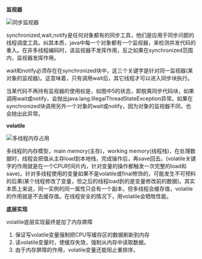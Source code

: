 **监视器**

![同步监视器](/Users/li/Documents/note/noteImgPool/同步监视器.png)

synchronized,wait,notify是任何对象都有的同步工具，他们是应用于同步问题的线程调度工具。纠其本质，java中每一个对象都有一个监视器，来检测并发代码的重入。在非多线程编码时，该监视器不发挥作用，反之如果在synchronized范围内，监视器发挥作用。

wait和notify必须存在在synchronized块中，这三个关键字是针对同一监视器(某对象的监视器)。这意味着，只有调用wait后，其它线程才可以进入同步块执行。

当某代码不再持有监视器的使用权是，如图中5的状态，即脱离同步代码块，如果调用wait或notify，会抛出java.lang.IllegalThreadStateException异常。如果在synchronized块调用另外一个对象的wait或notify，因为对象的监视器不同，也会抛出此异常。

**volatile**

![多线程内存占用](/Users/li/Documents/note/noteImgPool/多线程内存占用.png)

多线程的内存模型，main memory(主存)，working memory(线程栈)，在处理数据时，线程会把值从主存load到本地栈，完成操作后，再save回去。(volatile关键字的作用就是在一个CPU时间片内，针对变量的操作都触发一次完整的load和save)。针对多线程使用的变量如果不是volatile或final修饰的，可能发生不可预料的后果(某个线程修改了变量，但之后的线程load到的是变量修改前的数据)。其实本质上来说，同一实例的同一属性只会有一个副本，但多线程会缓存值，volatile的作用就是不去缓存值。在线程安全的情况下，用volatile会牺牲性能。

**底层实现**

volatile底层实现最终是加了内存屏障

1. 保证写volatile变量强制把CPU写缓存区的数据刷新到内存
2. 读volatile变量时，使缓存失效，强制从内存中读取数据。
3. 由于内存屏障的作用，volatile变量还能阻止重排序。

